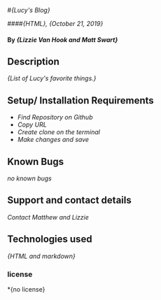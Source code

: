 #_{Lucy's Blog}_

####_{HTML}, {October 21, 2019}_

#### By _**{Lizzie Van Hook and Matt Swart}**_

## Description
 _{List of Lucy's favorite things.}_

## Setup/ Installation Requirements
* _Find Repository on Github_
* _Copy URL_
* _Create clone on the terminal_
* _Make changes and save_

## Known Bugs
_no known bugs_

## Support and contact details

_Contact Matthew and Lizzie_

## Technologies used

_{HTML and markdown}_

### license

*{no license}
